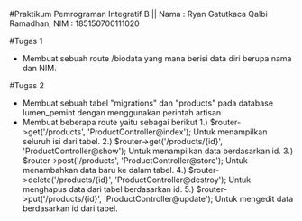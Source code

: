 #Praktikum Pemrograman Integratif B ||
Nama : Ryan Gatutkaca Qalbi Ramadhan,
NIM  : 185150700111020

#Tugas 1
- Membuat sebuah route /biodata yang mana berisi data diri berupa nama dan NIM.

#Tugas 2
- Membuat sebuah tabel "migrations" dan "products" pada database lumen_pemint dengan menggunakan perintah artisan
- Membuat beberapa route yaitu sebagai berikut
  1.) $router->get('/products', 'ProductController@index');
      Untuk menampilkan seluruh isi dari tabel.
  2.) $router->get('/products/{id}', 'ProductController@show');
      Untuk menampilkan data berdasarkan id.
  3.) $router->post('/products', 'ProductController@store');
      Untuk menambahkan data baru ke dalam tabel.
  4.) $router->delete('/products/{id}', 'ProductController@destroy');
      Untuk menghapus data dari tabel berdasarkan id.
  5.) $router->put('/products/{id}', 'ProductController@update');
      Untuk mengedit data berdasarkan id dari tabel.